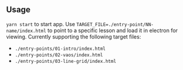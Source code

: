 ## Usage

`yarn start` to start app. Use `TARGET_FILE=./entry-point/NN-name/index.html` to point to a specific lesson
and load it in electron for viewing. Currently supporting the following target files:

- `./entry-points/01-intro/index.html`
- `./entry-points/02-vaos/index.html`
- `./entry-points/03-line-grid/index.html`